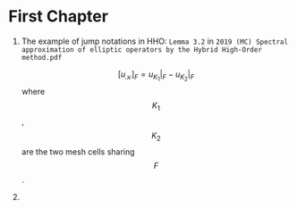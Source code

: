 # First Chapter

1. The example of jump notations in HHO: `Lemma 3.2` in `2019 (MC) Spectral approximation of elliptic operators by the Hybrid High-Order method.pdf`

   $$[u_{\mathcal{K}}]_F= u_{K_1}|_F - u_{K_2}|_F$$ where $$K_1$$, $$K_2$$ are the two mesh cells sharing $$F$$.

2. 



